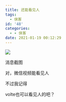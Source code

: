```yaml
---
title: 还能看见人
tags:
  - 侠客
id: '48'
categories:
  - - 侠客
date: 2021-01-19 00:12:29
---
```


![](http://watchlezi.tk/wp-content/uploads/2021/01/38ad731cd10374b92876993077249119973.jpg)

消息截图

对，微信视频能看见人

不过我记得

volte也可以看见人的吧？